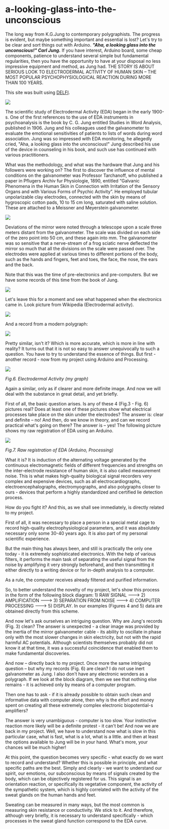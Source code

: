 # a-looking-glass-into-the-unconscious
The long way from K.G.Jung to contemporary polygraphists. The progress is evident, but maybe something important and essential is lost? Let's try to be clear and sort things out with Arduino. ***"Aha, a looking glass into the unconscious!" Carl Jung.***  If you have interest, Arduino board, some cheap components, patience to understand several simple but fundamental regularities, then you have the opportunity to have at your disposal no less impressive equipment and method, as Jung had.  THE STORY IS ABOUT SERIOUS LOOK TO ELECTRODERMAL ACTIVITY OF HUMAN SKIN – THE MOST POPULAR PSYCHOPHYSIOLOGICAL REACTION DURING MORE THAN 100 YEARS.

This site was built using [DELFI](http://www.delfi.lv).

![](https://github.com/algal16/alookingglassintotheunconscious/blob/main/CGJungmaza.jpg)

The scientific study of Electrodermal Activity (EDA) began in the early 1900-s. One of the first references to the use of EDA instruments in psychoanalysis is the book by C. G. Jung entitled Studies in Word Analysis, published in 1906. Jung and his colleagues used the galvanometer to evaluate the emotional sensitivities of patients to lists of words during word association. Jung was so impressed with EDA monitoring, he allegedly cried, "Aha, a looking glass into the unconscious!" Jung described his use of the device in counseling in his book, and such use has continued with various practitioners.

What was the methodology, and what was the hardware that Jung and his followers were working on? The first to discover the influence of mental conditions on the galvanometer was Professor Tarchanoff, who published a paper in Pflugers Archiv fur Physiologie, 1890, entitled “Galvanic Phenomena in the Human Skin in Connection with Irritation of the Sensory Organs and with Various Forms of Psychic Activity”. He employed tubular unpolarizable clay electrodes, connected with the skin by means of hygroscopic cotton pads, 10 to 15 cm long, saturated with saline solution. These are attached to a Meissner and Meyerstein galvanometer.

![](https://github.com/algal16/alookingglassintotheunconscious/blob/main/mirrorgalv.jpg)

Deviations of the mirror were noted through a telescope upon a scale three meters distant from the galvanometer. The scale was divided on each side of the zero point into 50 cm, and these again into mm. The galvanometer was so sensitive that a nerve-stream of a frog sciatic nerve deflected the mirror so much that all the divisions on the scale were passed over. The electrodes were applied at various times to different portions of the body, such as the hands and fingers, feet and toes, the face, the nose, the ears and the back.

Note that this was the time of pre-electronics and pre-computers. But we have some records of this time from the book of Jung.

![](https://github.com/algal16/alookingglassintotheunconscious/blob/main/jungagrafiks.png)

Let's leave this for a moment and see what happened when the electronics came in. Look picture from Wikipedia (Electrodermal activity).

![](https://github.com/algal16/alookingglassintotheunconscious/blob/main/edrwiki.png)

And a record from a modern polygraph:

![](https://github.com/algal16/alookingglassintotheunconscious/blob/main/edrpoligrafws.png)

Pretty similar, isn't it? Which is more accurate, which is more in line with reality? It turns out that it is not so easy to answer unequivocally to such a question. You have to try to understand the essence of things. But first - another record - now from my project using Arduino and Processing.

![](https://github.com/algal16/alookingglassintotheunconscious/blob/main/output-28522.png)

*Fig.6. Electrodermal Activity (my graph)*

Again a similar, only as if clearer and more definite image. And now we will deal with the substance in great detail, and yet briefly.

First of all, the basic question arises. Is any of these 4 (Fig.3 - Fig. 6) pictures real? Does at least one of these pictures show what electrical processes take place on the skin under the electrodes? The answer is: clear and definite – no! And then, do we know in theory, and can we record practical what's going on there? The answer is – yes! The following picture shows my raw registration of EDA using an Arduino.

![](https://github.com/algal16/alookingglassintotheunconscious/blob/main/output-0173.jpg)

*Fig.7. Raw registration of EDA (Arduino, Processing)*

What it is? It is induction of the alternating voltage generated by the continuous electromagnetic fields of different frequencies and strengths on the inter-electrode resistance of human skin, it is also called measurement noise. This is what makes high-quality biological signal recorders very complex and expensive devices, such as all electrocardiographs, electroencephalographs, electromyographs, and also polygraphs closer to ours - devices that perform a highly standardized and certified lie detection process.

How do you fight it? And this, as we shall see immediately, is directly related to my project.

First of all, it was necessary to place a person in a special metal cage to record high-quality electrophysiological parameters, and it was absolutely necessary only some 30-40 years ago. It is also part of my personal scientific experience.

But the main thing has always been, and still is practically the only one today - it is extremely sophisticated electronics. With the help of various filters, it performs the main task of separating the useful signal from the noise by amplifying it very strongly beforehand, and then transmitting it either directly to a writing device or for in-depth analysis to a computer.

As a rule, the computer receives already filtered and purified information.

So, to better understand the novelty of my project, let's show this process in the form of the following block diagram: 1) RAW SIGNAL ---> 2) AMPLIFICATION ---> 3) SEPARATION FROM NOISE ---> 4) COMPUTER PROCESSING ---> 5) DISPLAY. In our examples (Figures 4 and 5) data are obtained directly from this scheme.

And now let's ask ourselves an intriguing question. Why are Jung's records (Fig. 3) clean? The answer is unexpected - a clear image was provided by the inertia of the mirror galvanometer cable - its ability to oscillate in phase only with the most slower changes in skin electricity, but not with the rapid harmful AC potentials. Although scientists themselves probably did not know it at that time, it was a successful coincidence that enabled them to make fundamental discoveries.

And now – directly back to my project. Once more the same intriguing question – but why my records (Fig. 6) are clean? I do not use inert galvanometer as Jung. I also don't have any electronic wonders as a polygraph. If we look at the block diagram, then we see that nothing else remains - it is achieved only by means of a computer program.

Then one has to ask - if it is already possible to obtain such clean and informative data with computer alone, then why is the effort and money spent on creating all these extremely complex electronic biopotential-s amplifiers?

The answer is very unambiguous - computer is too slow. Your instinctive reaction more likely will be a definite protest - it can't be! And now we are back in my project. Well, we have to understand now what is slow in this particular case, what is fast, what is a lot, what is a little. and then at least the options available to Jung will be in your hand. What's more, your chances will be much higher!

At this point, the question becomes very specific - what exactly do we want to record and understand? Whether this is possible in principle, and what specific paths are the best. Simply and clearly - we want to understand our spirit, our emotions, our subconscious by means of signals created by the body, which can be objectively registered for us. This signal is an orientation reaction, or specifically its vegetative component, the activity of the sympathetic system, which is highly correlated with the activity of the sweat glands on the human hands and feet.

Sweating can be measured in many ways, but the most common is measuring skin resistance or conductivity. We stick to it. And therefore, although very briefly, it is necessary to understand specifically - which processes in the sweat gland function correspond to the EDA curve.





